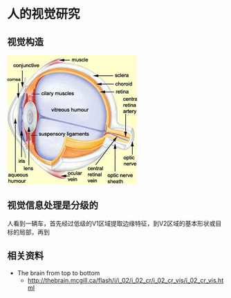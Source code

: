 # 人的视觉研究

## 视觉构造

![The Eye](https://github.com/AarioAi/share/blob/master/_asset/2-eye.jpg?raw=true)

## 视觉信息处理是分级的

人看到一辆车，首先经过低级的V1区域提取边缘特征，到V2区域的基本形状或目标的局部，再到

## 相关资料

* The brain from top to bottom
  * http://thebrain.mcgill.ca/flash/i/i_02/i_02_cr/i_02_cr_vis/i_02_cr_vis.html